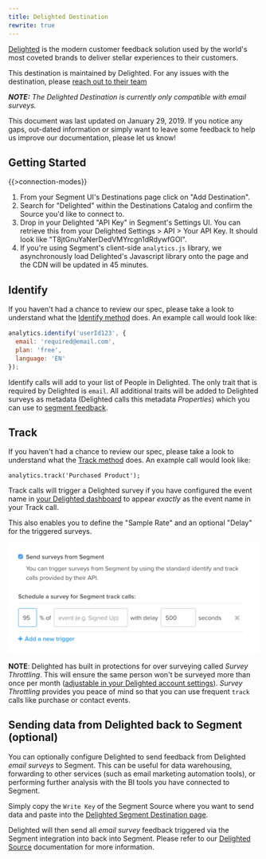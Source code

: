 ```yaml
---
title: Delighted Destination
rewrite: true
---
```


[Delighted](https://delighted.com/?utm_source=segmentio&utm_medium=docs&utm_campaign=partners) is the modern customer feedback solution used by the world's most coveted brands to deliver stellar experiences to their customers.

This destination is maintained by Delighted. For any issues with the destination, please [reach out to their team](mailto:hello@delighted.com)

_**NOTE:** The Delighted Destination is currently only compatible with email surveys._

This document was last updated on January 29, 2019. If you notice any gaps, out-dated information or simply want to leave some feedback to help us improve our documentation, please let us know!


## Getting Started

{{>connection-modes}}

1. From your Segment UI's Destinations page click on "Add Destination".
2. Search for "Delighted" within the Destinations Catalog and confirm the Source you'd like to connect to.
3. Drop in your Delighted "API Key" in Segment's Settings UI. You can retrieve this from your Delighted Settings > API > Your API Key. It should look like "T8jtGnuYaNerDedVMYrcgn1dRdywfGOl".
4. If you're using Segment's client-side `analytics.js` library, we asynchronously load Delighted's Javascript library onto the page and the CDN will be updated in 45 minutes.


## Identify

If you haven't had a chance to review our spec, please take a look to understand what the [Identify method](https://segment.com/docs/spec/identify/) does. An example call would look like:

```js
analytics.identify('userId123', {
  email: 'required@email.com',
  plan: 'free',
  language: 'EN'
});
```

Identify calls will add to your list of People in Delighted. The only trait that is required by Delighted is `email`. All additional traits will be added to Delighted surveys as metadata (Delighted calls this metadata *Properties*) which you can use to [segment feedback](https://help.delighted.com/article/111-introduction).

## Track

If you haven't had a chance to review our spec, please take a look to understand what the [Track method](https://segment.com/docs/spec/track/) does. An example call would look like:

```
analytics.track('Purchased Product');
```

Track calls will trigger a Delighted survey if you have configured the event name in [your Delighted dashboard](https://delighted.com/integrations/segment) to appear _exactly_ as the event name in your Track call.

This also enables you to define the "Sample Rate" and an optional "Delay" for the triggered surveys.

![trigger-delighted-surveys-segment](images/e3ed84b8608df907bcf753f52c17249d.png)

**NOTE**: Delighted has built in protections for over surveying called *Survey Throttling*. This will ensure the same person won't be surveyed more than once per month ([adjustable in your Delighted account settings](https://delighted.com/account/edit_min_survey_interval)). *Survey Throttling* provides you peace of mind so that you can use frequent `track` calls like purchase or contact events.

## Sending data from Delighted back to Segment (optional)

You can optionally configure Delighted to send feedback from Delighted _email surveys_ to Segment. This can be useful for data warehousing, forwarding to other services (such as email marketing automation tools), or performing further analysis with the BI tools you have connected to Segment.

Simply copy the `Write Key` of the Segment Source where you want to send data and paste into the [Delighted Segment Destination page](https://delighted.com/destinations/segment).

Delighted will then send all _email survey_ feedback triggered via the Segment integration into back into Segment. Please refer to our [Delighted Source](/docs/sources/cloud-apps/delighted/) documentation for more information.
